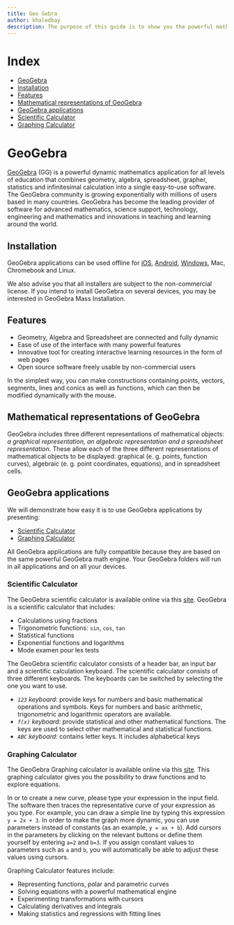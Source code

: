 ```yaml
---
title: Geo Gebra
author: khaledbay
description: The purpose of this guide is to show you the powerful mathematics applications of Geo Gebra and how to use it to educate to geometry, algebra, spreadsheet, grapher, statistics and infinitesimal calculation.
---
```


# Index

- [GeoGebra](#GeoGebra)
- [Installation](#Installation)
- [Features](#Features)
- [Mathematical representations of GeoGebra](#Mathematical-representations-of-GeoGebra)
- [GeoGebra applications](#GeoGebra-applications)
- [Scientific Calculator](#scientific-calculator)
- [Graphing Calculator](#graphing-calculator)

# GeoGebra
[GeoGebra](https://www.geogebra.org) (GG) is a powerful dynamic mathematics application for all levels of education that combines geometry, algebra, spreadsheet, grapher, statistics and infinitesimal calculation into a single easy-to-use software. The GeoGebra community is growing exponentially with millions of users based in many countries. GeoGebra has become the leading provider of software for advanced mathematics, science support, technology, engineering and mathematics and innovations in teaching and learning around the world.

## Installation
GeoGebra applications can be used offline for [iOS](https://itunes.apple.com/us/app/geogebra-graphing-calculator/id1146717204), [Android](https://play.google.com/store/apps/details?id=org.geogebra.android), [Windows](https://www.geogebra.org/download), Mac, Chromebook and Linux.

We also advise you that all installers are subject to the non-commercial license. If you intend to install GeoGebra on several devices, you may be interested in GeoGebra Mass Installation.


## Features
- Geometry, Algebra and Spreadsheet are connected and fully dynamic
- Ease of use of the interface with many powerful features
- Innovative tool for creating interactive learning resources in the form of web pages
- Open source software freely usable by non-commercial users

In the simplest way, you can make constructions containing points, vectors, segments, lines and conics as well as functions, which can then be modified dynamically with the mouse.

## Mathematical representations of GeoGebra
GeoGebra includes three different representations of mathematical objects: _a graphical representation, an algebraic representation and a spreadsheet representation_.
These allow each of the three different representations of mathematical objects to be displayed: graphical (e. g. points, function curves), algebraic (e. g. point coordinates, equations), and in spreadsheet cells. 

## GeoGebra applications
We will demonstrate how easy it is to use GeoGebra applications by presenting:

- [Scientific Calculator](#scientific-calculator)
- [Graphing Calculator](#graphing-calculator)

All GeoGebra applications are fully compatible because they are based on the same powerful GeoGebra math engine. Your GeoGebra folders will run in all applications and on all your devices.

### Scientific Calculator
The GeoGebra scientific calculator is available online via this [site](https://www.geogebra.org/calculator).
GeoGebra is a scientific calculator that includes:
- Calculations using fractions
- Trigonometric functions: `sin`, `cos`, `tan`
- Statistical functions
- Exponential functions and logarithms
- Mode examen pour les tests

The GeoGebra scientific calculator consists of a header bar, an input bar and a scientific calculation keyboard. The scientific calculator consists of three different keyboards. The keyboards can be switched by selecting the one you want to use.
-  _`123` keyboard_: provide keys for numbers and basic mathematical operations and symbols. Keys for numbers and basic arithmetic, trigonometric and logarithmic operators are available.
- _`f(x)` keyboard_: provide statistical and other mathematical functions.  The keys are used to select other mathematical and statistical functions.
- _`ABC` keyboard_: contains letter keys. It includes alphabetical keys 

### Graphing Calculator
The GeoGebra Graphing calculator is available online via this [site](https://www.geogebra.org/graphing). This graphing calculator gives you the possibility to draw functions and to explore equations.
 
In or to create a new curve, please type your expression in the input field. The software then traces the representative curve of your expression as you type.
For example, you can draw a simple line by typing this expression `y = 2x + 3`. In order to make the graph more dynamic, you can use parameters instead of constants (as an example, `y = ax + b`).
Add cursors in the parameters by clicking on the relevant buttons or define them yourself by entering `a=2` and `b=3`. If you assign constant values to parameters such as `a` and `b`, you will automatically be able to adjust these values using cursors. 

Graphing Calculator features include: 
- Representing functions, polar and parametric curves
- Solving equations with a powerful mathematical engine
- Experimenting transformations with cursors
- Calculating derivatives and integrals
- Making statistics and regressions with fitting lines



